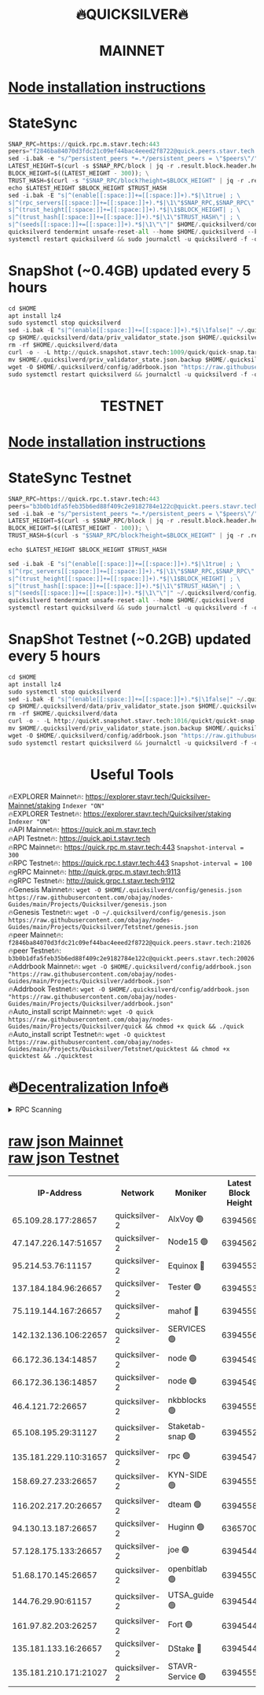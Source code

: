 <h1 align="center"> 🔥QUICKSILVER🔥</h1>

<h1 align="center"> MAINNET</h1>

[Node installation instructions](https://github.com/obajay/nodes-Guides/tree/main/Projects/Quicksilver)
=

# StateSync
```python
SNAP_RPC=https://quick.rpc.m.stavr.tech:443
peers="f2846ba84070d3fdc21c09ef44bac4eeed2f8722@quick.peers.stavr.tech:21026"
sed -i.bak -e "s/^persistent_peers *=.*/persistent_peers = \"$peers\"/" $HOME/.quicksilverd/config/config.toml
LATEST_HEIGHT=$(curl -s $SNAP_RPC/block | jq -r .result.block.header.height); \
BLOCK_HEIGHT=$((LATEST_HEIGHT - 300)); \
TRUST_HASH=$(curl -s "$SNAP_RPC/block?height=$BLOCK_HEIGHT" | jq -r .result.block_id.hash)
echo $LATEST_HEIGHT $BLOCK_HEIGHT $TRUST_HASH
sed -i.bak -E "s|^(enable[[:space:]]+=[[:space:]]+).*$|\1true| ; \
s|^(rpc_servers[[:space:]]+=[[:space:]]+).*$|\1\"$SNAP_RPC,$SNAP_RPC\"| ; \
s|^(trust_height[[:space:]]+=[[:space:]]+).*$|\1$BLOCK_HEIGHT| ; \
s|^(trust_hash[[:space:]]+=[[:space:]]+).*$|\1\"$TRUST_HASH\"| ; \
s|^(seeds[[:space:]]+=[[:space:]]+).*$|\1\"\"|" $HOME/.quicksilverd/config/config.toml
quicksilverd tendermint unsafe-reset-all --home $HOME/.quicksilverd --keep-addr-book
systemctl restart quicksilverd && sudo journalctl -u quicksilverd -f -o cat
```

# SnapShot (~0.4GB) updated every 5 hours
```python
cd $HOME
apt install lz4
sudo systemctl stop quicksilverd
sed -i.bak -E "s|^(enable[[:space:]]+=[[:space:]]+).*$|\1false|" ~/.quicksilverd/config/config.toml
cp $HOME/.quicksilverd/data/priv_validator_state.json $HOME/.quicksilverd/priv_validator_state.json.backup
rm -rf $HOME/.quicksilverd/data
curl -o - -L http://quick.snapshot.stavr.tech:1009/quick/quick-snap.tar.lz4 | lz4 -c -d - | tar -x -C $HOME/.quicksilverd --strip-components 2
mv $HOME/.quicksilverd/priv_validator_state.json.backup $HOME/.quicksilverd/data/priv_validator_state.json
wget -O $HOME/.quicksilverd/config/addrbook.json "https://raw.githubusercontent.com/obajay/nodes-Guides/main/Projects/Quicksilver/addrbook.json"
sudo systemctl restart quicksilverd && journalctl -u quicksilverd -f -o cat
```

<h1 align="center"> TESTNET</h1>

[Node installation instructions](https://github.com/obajay/nodes-Guides/tree/main/Projects/Quicksilver/Tetstnet)
=

# StateSync Testnet
```python
SNAP_RPC=https://quick.rpc.t.stavr.tech:443
peers="b3b0b1dfa5feb35b6ed88f409c2e9182784e122c@quickt.peers.stavr.tech:20026"
sed -i.bak -e "s/^persistent_peers *=.*/persistent_peers = \"$peers\"/" $HOME/.quicksilverd/config/config.toml
LATEST_HEIGHT=$(curl -s $SNAP_RPC/block | jq -r .result.block.header.height); \
BLOCK_HEIGHT=$((LATEST_HEIGHT - 100)); \
TRUST_HASH=$(curl -s "$SNAP_RPC/block?height=$BLOCK_HEIGHT" | jq -r .result.block_id.hash)

echo $LATEST_HEIGHT $BLOCK_HEIGHT $TRUST_HASH

sed -i.bak -E "s|^(enable[[:space:]]+=[[:space:]]+).*$|\1true| ; \
s|^(rpc_servers[[:space:]]+=[[:space:]]+).*$|\1\"$SNAP_RPC,$SNAP_RPC\"| ; \
s|^(trust_height[[:space:]]+=[[:space:]]+).*$|\1$BLOCK_HEIGHT| ; \
s|^(trust_hash[[:space:]]+=[[:space:]]+).*$|\1\"$TRUST_HASH\"| ; \
s|^(seeds[[:space:]]+=[[:space:]]+).*$|\1\"\"|" ~/.quicksilverd/config/config.toml
quicksilverd tendermint unsafe-reset-all --home $HOME/.quicksilverd
systemctl restart quicksilverd && sudo journalctl -u quicksilverd -f -o cat

```

# SnapShot Testnet (~0.2GB) updated every 5 hours
```python
cd $HOME
apt install lz4
sudo systemctl stop quicksilverd
sed -i.bak -E "s|^(enable[[:space:]]+=[[:space:]]+).*$|\1false|" ~/.quicksilverd/config/config.toml
cp $HOME/.quicksilverd/data/priv_validator_state.json $HOME/.quicksilverd/priv_validator_state.json.backup
rm -rf $HOME/.quicksilverd/data
curl -o - -L http://quickt.snapshot.stavr.tech:1016/quickt/quickt-snap.tar.lz4 | lz4 -c -d - | tar -x -C $HOME/.quicksilverd --strip-components 2
mv $HOME/.quicksilverd/priv_validator_state.json.backup $HOME/.quicksilverd/data/priv_validator_state.json
wget -O $HOME/.quicksilverd/config/addrbook.json "https://raw.githubusercontent.com/obajay/nodes-Guides/main/Projects/Quicksilver/Tetstnet/addrbook.json"
sudo systemctl restart quicksilverd && journalctl -u quicksilverd -f -o cat
```
 <h1 align="center"> Useful Tools</h1>

🔥EXPLORER Mainnet🔥:        https://explorer.stavr.tech/Quicksilver-Mainnet/staking    `Indexer "ON"` \
🔥EXPLORER Testnet🔥:        https://explorer.stavr.tech/Quicksilver/staking	        `Indexer "ON"` \
🔥API Mainnet🔥: 			 https://quick.api.m.stavr.tech \
🔥API Testnet🔥: 			 https://quick.api.t.stavr.tech \
🔥RPC Mainnet🔥:             https://quick.rpc.m.stavr.tech:443              `Snapshot-interval = 300` \
🔥RPC Testnet🔥:             https://quick.rpc.t.stavr.tech:443              `Snapshot-interval = 100` \
🔥gRPC Mainnet🔥:                    http://quick.grpc.m.stavr.tech:9113 \
🔥gRPC Testnet🔥:                    http://quick.grpc.t.stavr.tech:9112 \
🔥Genesis Mainnet🔥: `wget -O $HOME/.quicksilverd/config/genesis.json https://raw.githubusercontent.com/obajay/nodes-Guides/main/Projects/Quicksilver/genesis.json` \
🔥Genesis Testnet🔥: `wget -O ~/.quicksilverd/config/genesis.json https://raw.githubusercontent.com/obajay/nodes-Guides/main/Projects/Quicksilver/Tetstnet/genesis.json` \
🔥peer Mainnet🔥:					 `f2846ba84070d3fdc21c09ef44bac4eeed2f8722@quick.peers.stavr.tech:21026` \
🔥peer Testnet🔥:					 `b3b0b1dfa5feb35b6ed88f409c2e9182784e122c@quickt.peers.stavr.tech:20026` \
🔥Addrbook Mainnet🔥:    ```wget -O $HOME/.quicksilverd/config/addrbook.json "https://raw.githubusercontent.com/obajay/nodes-Guides/main/Projects/Quicksilver/addrbook.json"``` \
🔥Addrbook Testnet🔥:    ```wget -O $HOME/.quicksilverd/config/addrbook.json "https://raw.githubusercontent.com/obajay/nodes-Guides/main/Projects/Quicksilver/addrbook.json"``` \
🔥Auto_install script Mainnet🔥: ```wget -O quick https://raw.githubusercontent.com/obajay/nodes-Guides/main/Projects/Quicksilver/quick && chmod +x quick && ./quick``` \
🔥Auto_install script Testnet🔥: ```wget -O quicktest https://raw.githubusercontent.com/obajay/nodes-Guides/main/Projects/Quicksilver/Tetstnet/quicktest && chmod +x quicktest && ./quicktest```

🔥[Decentralization Info](https://github.com/obajay/StateSync-snapshots/tree/main/Projects/Quicksilver/Decentralization)🔥
=

<details>
<summary>RPC Scanning</summary>

<h2 align="center"> We scan nodes in real time every 4 hours. And we provide the final result of RPC endpoints.
We cannot influence the operation of these nodes in any way. </h2>


```python
If Voting Power is higher than 0 --> then the Node is a validator of the network and may be subject to attack and be a potential threat to the chain.
```
```python
We marked such validators with a red symbol
```

</details>

[raw json Mainnet](https://rpc-check.quickm.stavr.tech/quickm/rpc-quickm-result.json) \
[raw json Testnet](https://github.com/obajay/StateSync-snapshots/tree/main/Projects/Quicksilver/Rpc-Check-Testnet)
=


<table><tr><th>IP-Address</th><th>Network</th><th>Moniker</th><th>Latest Block Height</th><th>Earliest Block Height</th><th>Catching Up</th><th>Tx Index</th><th>Voting Power</th><th>Scan Time</th></tr><tr><td>65.109.28.177:28657</td><td>quicksilver-2</td><td>AlxVoy 🟢</td><td>6394569</td><td>3562001</td><td>False</td><td>off</td><td>0</td><td>2024-03-14T16:25:22.088452115UTC</td></tr><tr><td>47.147.226.147:51657</td><td>quicksilver-2</td><td>Node15 🟢</td><td>6394562</td><td>5151648</td><td>False</td><td>off</td><td>0</td><td>2024-03-14T16:24:44.936175500UTC</td></tr><tr><td>95.214.53.76:11157</td><td>quicksilver-2</td><td>Equinox 🔴</td><td>6394553</td><td>5322496</td><td>False</td><td>on</td><td>215771</td><td>2024-03-14T16:23:49.197854415UTC</td></tr><tr><td>137.184.184.96:26657</td><td>quicksilver-2</td><td>Tester 🟢</td><td>6394553</td><td>5550692</td><td>False</td><td>off</td><td>0</td><td>2024-03-14T16:23:50.048113947UTC</td></tr><tr><td>75.119.144.167:26657</td><td>quicksilver-2</td><td>mahof 🔴</td><td>6394559</td><td>5654794</td><td>False</td><td>on</td><td>287749</td><td>2024-03-14T16:24:27.276668165UTC</td></tr><tr><td>142.132.136.106:22657</td><td>quicksilver-2</td><td>SERVICES 🟢</td><td>6394556</td><td>5920001</td><td>False</td><td>on</td><td>0</td><td>2024-03-14T16:24:07.909862367UTC</td></tr><tr><td>66.172.36.134:14857</td><td>quicksilver-2</td><td>node 🟢</td><td>6394549</td><td>5950756</td><td>False</td><td>on</td><td>0</td><td>2024-03-14T16:23:22.962361527UTC</td></tr><tr><td>66.172.36.136:14857</td><td>quicksilver-2</td><td>node 🟢</td><td>6394549</td><td>5950756</td><td>False</td><td>on</td><td>0</td><td>2024-03-14T16:23:25.784587538UTC</td></tr><tr><td>46.4.121.72:26657</td><td>quicksilver-2</td><td>nkbblocks 🟢</td><td>6394555</td><td>6056301</td><td>False</td><td>on</td><td>0</td><td>2024-03-14T16:23:58.575962064UTC</td></tr><tr><td>65.108.195.29:31127</td><td>quicksilver-2</td><td>Staketab-snap 🟢</td><td>6394552</td><td>6075001</td><td>False</td><td>off</td><td>0</td><td>2024-03-14T16:23:42.732103099UTC</td></tr><tr><td>135.181.229.110:31657</td><td>quicksilver-2</td><td>rpc 🟢</td><td>6394547</td><td>6133480</td><td>False</td><td>on</td><td>0</td><td>2024-03-14T16:23:09.590071181UTC</td></tr><tr><td>158.69.27.233:26657</td><td>quicksilver-2</td><td>KYN-SIDE 🟢</td><td>6394555</td><td>6159001</td><td>False</td><td>on</td><td>0</td><td>2024-03-14T16:24:03.288571221UTC</td></tr><tr><td>116.202.217.20:26657</td><td>quicksilver-2</td><td>dteam 🟢</td><td>6394558</td><td>6169501</td><td>False</td><td>on</td><td>0</td><td>2024-03-14T16:24:18.687375164UTC</td></tr><tr><td>94.130.13.187:26657</td><td>quicksilver-2</td><td>Huginn 🟢</td><td>6365700</td><td>6231630</td><td>False</td><td>on</td><td>0</td><td>2024-03-14T16:24:08.146945515UTC</td></tr><tr><td>57.128.175.133:26657</td><td>quicksilver-2</td><td>joe 🟢</td><td>6394544</td><td>6246344</td><td>False</td><td>on</td><td>0</td><td>2024-03-14T16:22:56.468694732UTC</td></tr><tr><td>51.68.170.145:26657</td><td>quicksilver-2</td><td>openbitlab 🟢</td><td>6394550</td><td>6309483</td><td>False</td><td>on</td><td>0</td><td>2024-03-14T16:23:30.111038195UTC</td></tr><tr><td>144.76.29.90:61157</td><td>quicksilver-2</td><td>UTSA_guide 🟢</td><td>6394544</td><td>6316825</td><td>False</td><td>on</td><td>0</td><td>2024-03-14T16:22:54.123944636UTC</td></tr><tr><td>161.97.82.203:26257</td><td>quicksilver-2</td><td>Fort 🟢</td><td>6394544</td><td>6365727</td><td>False</td><td>on</td><td>0</td><td>2024-03-14T16:22:51.151075889UTC</td></tr><tr><td>135.181.133.16:26657</td><td>quicksilver-2</td><td>DStake 🔴</td><td>6394544</td><td>6378597</td><td>False</td><td>on</td><td>79272</td><td>2024-03-14T16:22:53.608748678UTC</td></tr><tr><td>135.181.210.171:21027</td><td>quicksilver-2</td><td>STAVR-Service 🟢</td><td>6394555</td><td>6394001</td><td>False</td><td>on</td><td>0</td><td>2024-03-14T16:24:03.618078281UTC</td></tr></table>
